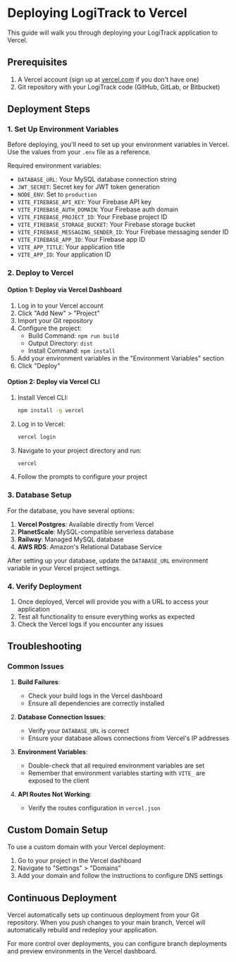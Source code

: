 # Deploying LogiTrack to Vercel

This guide will walk you through deploying your LogiTrack application to Vercel.

## Prerequisites

1. A Vercel account (sign up at [vercel.com](https://vercel.com) if you don't have one)
2. Git repository with your LogiTrack code (GitHub, GitLab, or Bitbucket)

## Deployment Steps

### 1. Set Up Environment Variables

Before deploying, you'll need to set up your environment variables in Vercel. Use the values from your `.env` file as a reference.

Required environment variables:

- `DATABASE_URL`: Your MySQL database connection string
- `JWT_SECRET`: Secret key for JWT token generation
- `NODE_ENV`: Set to `production`
- `VITE_FIREBASE_API_KEY`: Your Firebase API key
- `VITE_FIREBASE_AUTH_DOMAIN`: Your Firebase auth domain
- `VITE_FIREBASE_PROJECT_ID`: Your Firebase project ID
- `VITE_FIREBASE_STORAGE_BUCKET`: Your Firebase storage bucket
- `VITE_FIREBASE_MESSAGING_SENDER_ID`: Your Firebase messaging sender ID
- `VITE_FIREBASE_APP_ID`: Your Firebase app ID
- `VITE_APP_TITLE`: Your application title
- `VITE_APP_ID`: Your application ID

### 2. Deploy to Vercel

#### Option 1: Deploy via Vercel Dashboard

1. Log in to your Vercel account
2. Click "Add New" > "Project"
3. Import your Git repository
4. Configure the project:
   - Build Command: `npm run build`
   - Output Directory: `dist`
   - Install Command: `npm install`
5. Add your environment variables in the "Environment Variables" section
6. Click "Deploy"

#### Option 2: Deploy via Vercel CLI

1. Install Vercel CLI:
   ```bash
   npm install -g vercel
   ```

2. Log in to Vercel:
   ```bash
   vercel login
   ```

3. Navigate to your project directory and run:
   ```bash
   vercel
   ```

4. Follow the prompts to configure your project

### 3. Database Setup

For the database, you have several options:

1. **Vercel Postgres**: Available directly from Vercel
2. **PlanetScale**: MySQL-compatible serverless database
3. **Railway**: Managed MySQL database
4. **AWS RDS**: Amazon's Relational Database Service

After setting up your database, update the `DATABASE_URL` environment variable in your Vercel project settings.

### 4. Verify Deployment

1. Once deployed, Vercel will provide you with a URL to access your application
2. Test all functionality to ensure everything works as expected
3. Check the Vercel logs if you encounter any issues

## Troubleshooting

### Common Issues

1. **Build Failures**:
   - Check your build logs in the Vercel dashboard
   - Ensure all dependencies are correctly installed

2. **Database Connection Issues**:
   - Verify your `DATABASE_URL` is correct
   - Ensure your database allows connections from Vercel's IP addresses

3. **Environment Variables**:
   - Double-check that all required environment variables are set
   - Remember that environment variables starting with `VITE_` are exposed to the client

4. **API Routes Not Working**:
   - Verify the routes configuration in `vercel.json`

## Custom Domain Setup

To use a custom domain with your Vercel deployment:

1. Go to your project in the Vercel dashboard
2. Navigate to "Settings" > "Domains"
3. Add your domain and follow the instructions to configure DNS settings

## Continuous Deployment

Vercel automatically sets up continuous deployment from your Git repository. When you push changes to your main branch, Vercel will automatically rebuild and redeploy your application.

For more control over deployments, you can configure branch deployments and preview environments in the Vercel dashboard.